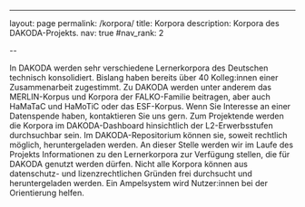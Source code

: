 ---
layout: page
permalink: /korpora/
title: Korpora
description: Korpora des DAKODA-Projekts.
nav: true
#nav_rank: 2

--

In DAKODA werden sehr verschiedene Lernerkorpora des Deutschen technisch konsolidiert. Bislang haben bereits über 40 Kolleg:innen einer Zusammenarbeit zugestimmt. Zu DAKODA werden unter anderem das MERLIN-Korpus und Korpora der FALKO-Familie beitragen, aber auch HaMaTaC und HaMoTiC oder das ESF-Korpus. Wenn Sie Interesse an einer Datenspende haben, kontaktieren Sie uns gern.
Zum Projektende werden die Korpora im DAKODA-Dashboard hinsichtlich der L2-Erwerbsstufen durchsuchbar sein. Im DAKODA-Repositorium können sie, soweit rechtlich möglich, heruntergeladen werden.
An dieser Stelle werden wir im Laufe des Projekts Informationen zu den Lernerkorpora zur Verfügung stellen, die für DAKODA genutzt werden dürfen. Nicht alle Korpora können aus datenschutz- und lizenzrechtlichen Gründen frei durchsucht und heruntergeladen werden. Ein Ampelsystem wird Nutzer:innen bei der Orientierung helfen.
